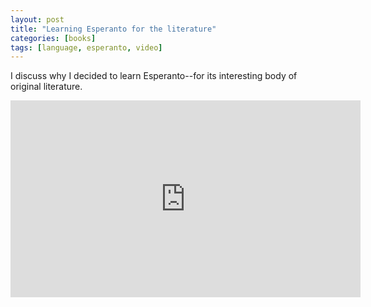 ```yaml
---
layout: post
title: "Learning Esperanto for the literature"
categories: [books]
tags: [language, esperanto, video]
---
```

I discuss why I decided to learn Esperanto--for its interesting body of original literature.

<iframe width="560" height="315" src="https://www.youtube.com/embed/xXupYSifR-M" frameborder="0" allow="accelerometer; autoplay; encrypted-media; gyroscope; picture-in-picture" allowfullscreen></iframe>
